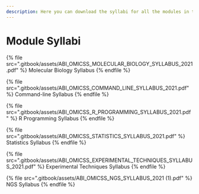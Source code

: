```yaml
---
description: Here you can download the syllabi for all the modules in the guide.
---
```


# Module Syllabi

{% file src=".gitbook/assets/ABI_OMICSS_MOLECULAR_BIOLOGY_SYLLABUS_2021.pdf" %}
Molecular Biology Syllabus
{% endfile %}

{% file src=".gitbook/assets/ABI_OMICSS_COMMAND_LINE_SYLLABUS_2021.pdf" %}
Command-line Syllabus
{% endfile %}

{% file src=".gitbook/assets/ABI_OMICSS_R_PROGRAMMING_SYLLABUS_2021.pdf" %}
&#x20;R Programming Syllabus
{% endfile %}

{% file src=".gitbook/assets/ABI_OMICSS_STATISTICS_SYLLABUS_2021.pdf" %}
Statistics Syllabus
{% endfile %}

{% file src=".gitbook/assets/ABI_OMICSS_EXPERIMENTAL_TECHNIQUES_SYLLABUS_2021.pdf" %}
Experimental Techniques Syllabus
{% endfile %}

{% file src=".gitbook/assets/ABI_OMICSS_NGS_SYLLABUS_2021 (1).pdf" %}
NGS Syllabus
{% endfile %}

